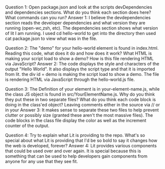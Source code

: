 Question 1: Open package.json and look at the scripts devDependencies and dependencies sections. What do you think each section does here? What commands can you run? 
Answer 1: I believe the devdependencies section reads the developer dependencies and what version they are running (open-wc,zsh, etc). The dependencies section shows what version of lit I am running. I used cd hello-world to get into the directory then used cat package.json to view what was in the file.

Question 2: The "demo" for your hello-world element is found in index.html. Reading this code, what does it do and how does it work? What HTML is making your script load to show a demo? How is this file rendering HTML via JavaScript?
Answer 2: The code displays the style and characters of the output "Hello World". It also displays the script type and that it is imported from lit. the div id = demo is making the script load to show a demo. The file is rendering HTML via JavaScript through the hello-world.js file.

Question 3: The Definition of your element is in your-element-name.js, while the class JS object is found in src/YourElementName.js. Why do you think they put these in two separate files? What do you think each code block is doing in the class'ed object? Leaving comments either in the source via // or in your
Answer 3: It makes sense to separate these two files to help prevent clutter or possibly size (granted these aren't the most massive files). The code blocks in the class file display the color as well as the increment counter of the output. 

Question 4: Try to explain what Lit is providing to the repo. What's so special about what Lit is providing that I'd be so bold to say it changes how the web is developed, forever? 
Answer 4: Lit provides various components that could be used over and over again. It is special because this is something that can be used to help developers gain components from anyone for any use that they see fit. 
